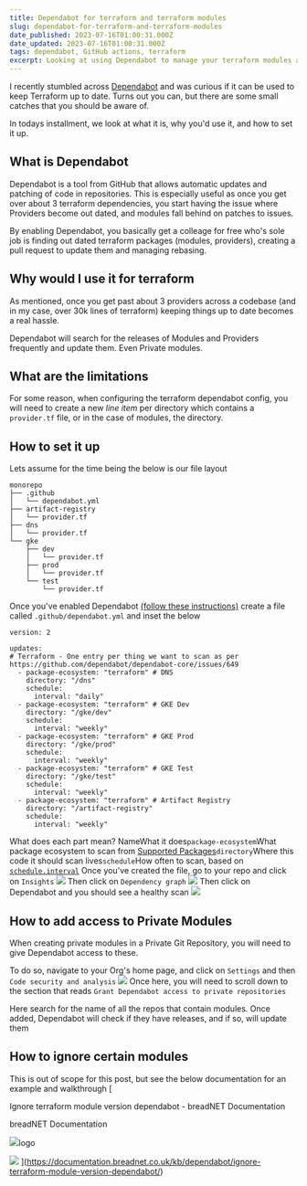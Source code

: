 ```yaml
---
title: Dependabot for terraform and terraform modules
slug: dependabot-for-terraform-and-terraform-modules
date_published: 2023-07-16T01:00:31.000Z
date_updated: 2023-07-16T01:00:31.000Z
tags: dependabot, GitHub actions, terraform
excerpt: Looking at using Dependabot to manage your terraform modules and providers? I've got you covered
---
```


I recently stumbled across [Dependabot](https://github.blog/2020-06-01-keep-all-your-packages-up-to-date-with-dependabot/) and was curious if it can be used to keep Terraform up to date. Turns out you can, but there are some small catches that you should be aware of.

In todays installment, we look at what it is, why you'd use it, and how to set it up.

## What is Dependabot 

Dependabot is a tool from GitHub that allows automatic updates and patching of code in repositories. This is especially useful as once you get over about 3 terraform dependencies, you start having the issue where Providers become out dated, and modules fall behind on patches to issues.

By enabling Dependabot, you basically get a colleage for free who's sole job is finding out dated terraform packages (modules, providers), creating a pull request to update them and managing rebasing.

## Why would I use it for terraform

As mentioned, once you get past about 3 providers across a codebase (and in my case, over 30k lines of terraform) keeping things up to date becomes a real hassle. 

Dependabot will search for the releases of Modules and Providers frequently and update them. Even Private modules.

## What are the limitations

For some reason, when configuring the terraform dependabot config, you will need to create a new *line item* per directory which contains a `provider.tf` file, or in the case of modules, the directory.

## How to set it up

Lets assume for the time being the below is our file layout

    monorepo
    ├── .github
    │   └── dependabot.yml
    ├── artifact-registry
    │   └── provider.tf
    ├── dns
    │   └── provider.tf
    └── gke
        ├── dev
        │   └── provider.tf
        ├── prod
        │   └── provider.tf
        └── test
            └── provider.tf
    

Once you've enabled Dependabot [(follow these instructions)](https://docs.github.com/en/code-security/dependabot/dependabot-version-updates/configuring-dependabot-version-updates#enabling-dependabot-version-updates) create a file called `.github/dependabot.yml` and inset the below

    version: 2
    
    updates:
    # Terraform - One entry per thing we want to scan as per https://github.com/dependabot/dependabot-core/issues/649
      - package-ecosystem: "terraform" # DNS
        directory: "/dns"
        schedule:
          interval: "daily"
      - package-ecosystem: "terraform" # GKE Dev
        directory: "/gke/dev"
        schedule:
          interval: "weekly"
      - package-ecosystem: "terraform" # GKE Prod
        directory: "/gke/prod"
        schedule:
          interval: "weekly"
      - package-ecosystem: "terraform" # GKE Test
        directory: "/gke/test"
        schedule:
          interval: "weekly"
      - package-ecosystem: "terraform" # Artifact Registry
        directory: "/artifact-registry"
        schedule:
          interval: "weekly"

What does each part mean?
NameWhat it does`package-ecosystem`What package ecosystem to scan from [Supported Packages](https://docs.github.com/en/code-security/dependabot/dependabot-version-updates/about-dependabot-version-updates#supported-repositories-and-ecosystems)`directory`Where this code it should scan lives`schedule`How often to scan, based on [`schedule.interval`](https://docs.github.com/en/code-security/dependabot/dependabot-version-updates/configuration-options-for-the-dependabot.yml-file#scheduleinterval)
Once you've created the file, go to your repo and click on `Insights`
![](__GHOST_URL__/content/images/2023/07/image-1.png)
Then click on `Dependency graph`
![](__GHOST_URL__/content/images/2023/07/image-2.png)
Then click on Dependabot and you should see a healthy scan
![](__GHOST_URL__/content/images/2023/07/image-3.png)
## How to add access to Private Modules

When creating private modules in a Private Git Repository, you will need to give Dependabot access to these.

To do so, navigate to your Org's home page, and click on `Settings` and then `Code security and analysis`
![](__GHOST_URL__/content/images/2023/07/image-4.png)
Once here, you will need to scroll down to the section that reads `Grant Dependabot access to private repositories`

Here search for the name of all the repos that contain modules. Once added, Dependabot will check if they have releases, and if so, will update them

## How to ignore certain modules

This is out of scope for this post, but see the below documentation for an example and walkthrough 
[

Ignore terraform module version dependabot - breadNET Documentation

breadNET Documentation

![](https://documentation.breadnet.co.uk/favicon.ico)logo

![](https://documentation.breadnet.co.uk/assets/images/social/kb/dependabot/ignore-terraform-module-version-dependabot.png)
](https://documentation.breadnet.co.uk/kb/dependabot/ignore-terraform-module-version-dependabot/)
